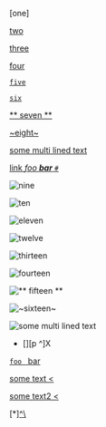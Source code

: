 [one]

[two]

[two]: /two

[three]

[three]: /three

[four][]

[four]: /four

[`five`][`five`]

[`five`]: /five

[`six`](/url)

[** seven **](/url)

[~eight~]

[~eight~]: /eight

[some multi lined text]

[some multi lined text]: /url

[link   *foo **bar** `#`*](/uri)

![nine]

[nine]: /url

![ten]

[ten]: /url

![eleven]

[eleven]: /url

![`twelve`]

[`twelve`]: /url

![`thirteen`][`thirteen`]

[`thirteen`]: /thirteen

![`fourteen`](/url)

![** fifteen **](/url)

![~sixteen~]

[~sixteen~]: /url

![some multi lined text]


[reference definition]: /some/url
[another reference definition]: /some/url

<!-- multi-line reference link label -->
- [][p
  ^]X

<!-- Multi-line code in link is removed -->
[`foo ` bar]

[`foo ` bar]: /url

<!-- Hard break in link is removed -->
[some text <]

[some text <]: /url

[some text2 <]

[some text2 <]: /url

<!-- Properly parse label in reference links when there's an escape -->
[*][\^\\][q]

[q]: /url

